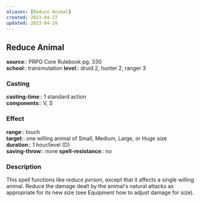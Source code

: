 ```yaml
---
aliases: [Reduce Animal]
created: 2023-04-27
updated: 2023-04-28
---
```


## Reduce Animal

**source**:: PRPG Core Rulebook pg. 330  
**school**:: transmutation
**level**:: druid 2, hunter 2, ranger 3

### Casting

**casting-time**:: 1 standard action  
**components**:: V, S

### Effect

**range**:: touch  
**target**:: one willing animal of Small, Medium, Large, or Huge size  
**duration**:: 1 hour/level (D)  
**saving-throw**:: none
**spell-resistance**:: no

### Description

This spell functions like *reduce person*, except that it affects a single willing animal. Reduce the damage dealt by the animal's natural attacks as appropriate for its new size (see Equipment how to adjust damage for size).
